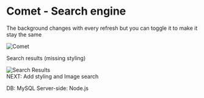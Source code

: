 # Comet - Search engine

The background changes with every refresh but you can toggle it to make it stay the same

![Comet](https://cdn.discordapp.com/attachments/707574253116981274/824680840067022878/comet_g1.PNG)

Search results (missing styling)

![Search Results](https://cdn.discordapp.com/attachments/707574253116981274/824680791434067998/comet_g2.PNG)  
NEXT: Add styling and Image search

DB: MySQL
Server-side: Node.js

